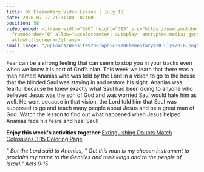 ```yaml
---
title: DK Elementary Video Lesson | July 18
date: 2020-07-17 21:31:00 -07:00
position: 58
video_embed: <iframe width="560" height="315" src="https://www.youtube.com/embed/bBPJlvAjn6I"
  frameborder="0" allow="accelerometer; autoplay; encrypted-media; gyroscope; picture-in-picture"
  allowfullscreen></iframe>
small_image: "/uploads/Website%20Graphic-%20Elementary%20July%2018.png"
---
```


Fear can be a strong feeling that can seem to stop you in your tracks even when we know it is part of God’s plan. This week we learn that there was a man named Ananias who was told by the Lord in a vision to go to the house that the blinded Saul was staying in and restore his sight. Ananias was fearful because he knew exactly what Saul had been doing to anyone who believed Jesus was the son of God and was worried Saul would hate him as well. He went because in that vision, the Lord told him that Saul was supposed to go and teach many people about Jesus and be a great man of God. Watch the lesson to find out what happened when Jesus helped Ananias face his fears and heal Saul!

**Enjoy this week's activities together:**[Extinguishing Doubts Match](https://drive.google.com/file/d/1_BdSpNBYsUQTiVQcaQb-AGZd2LiFZly3/view?usp=sharing)
[Colossians 3:15 Coloring Page](https://drive.google.com/file/d/1aAl5J-J0O9j7DdmK0xRpeyhKsRqroFX8/view?usp=sharing)

*" But the Lord said to Ananias, " Go! this man is my chosen instrument to proclaim my name to the Gentiles and their kings and to the people of Israel." Acts 9:15*